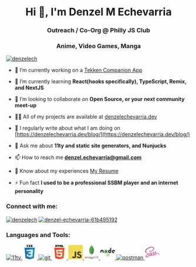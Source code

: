 <h1 align="center">Hi 👋, I'm Denzel M Echevarria</h1>
<h3 align="center">Outreach / Co-Org @ Philly JS Club</h3>
<h3 align="center">Anime, Video Games, Manga</h3>

<p align="left"> <a href="https://twitter.com/denzelech" target="blank"><img src="https://img.shields.io/twitter/follow/denzelech?logo=twitter&style=for-the-badge" alt="denzelech" /></a> </p>

- 🔭 I’m currently working on a [Tekken Companion App](https://github.com/DenzelEchev/tekken-cmp)

- 🌱 I’m currently learning **React(hooks specifically), TypeScript, Remix, and NextJS**

- 👯 I’m looking to collaborate on **Open Source, or your next community meet-up**

- 👨‍💻 All of my projects are available at [denzelechevarria.dev](denzelechevarria.dev)

- 📝 I regularly write about what I am doing on [https://denzelechevarria.dev/blog/](https://denzelechevarria.dev/blog/)

- 💬 Ask me about **11ty and static site generators, and Nunjucks**

- 📫 How to reach me **denzel.echevarria@gmail.com**

- 📄 Know about my experiences [My Resume](https://www.canva.com/design/DAFf1Cx0AnI/h83IES1zTCAMW4KFnukrKA/view?utm_content=DAFf1Cx0AnI&utm_campaign=designshare&utm_medium=link&utm_source=publishsharelink)

- ⚡ Fun fact **I used to be a professional SSBM player and an internet personality**

<h3 align="left">Connect with me:</h3>
<p align="left">
<a href="https://twitter.com/denzelech" target="blank"><img align="center" src="https://raw.githubusercontent.com/rahuldkjain/github-profile-readme-generator/master/src/images/icons/Social/twitter.svg" alt="denzelech" height="30" width="40" /></a>
<a href="https://www.linkedin.com/in/denzelechevarria/" target="blank"><img align="center" src="https://raw.githubusercontent.com/rahuldkjain/github-profile-readme-generator/master/src/images/icons/Social/linked-in-alt.svg" alt="denzel-echevarria-61b495192" height="30" width="40" /></a>
</p>

<h3 align="left">Languages and Tools:</h3>
<p align="left"> <a href="https://www.11ty.dev/" target="_blank" rel="noreferrer"> <img src="https://gist.githubusercontent.com/vivek32ta/c7f7bf583c1fb1c58d89301ea40f37fd/raw/f4c85cce5790758286b8f155ef9a177710b995df/11ty.svg" alt="11ty" width="40" height="40"/> </a> <a href="https://www.w3schools.com/css/" target="_blank" rel="noreferrer"> <img src="https://raw.githubusercontent.com/devicons/devicon/master/icons/css3/css3-original-wordmark.svg" alt="css3" width="40" height="40"/> </a> <a href="https://git-scm.com/" target="_blank" rel="noreferrer"> <img src="https://www.vectorlogo.zone/logos/git-scm/git-scm-icon.svg" alt="git" width="40" height="40"/> </a> <a href="https://www.w3.org/html/" target="_blank" rel="noreferrer"> <img src="https://raw.githubusercontent.com/devicons/devicon/master/icons/html5/html5-original-wordmark.svg" alt="html5" width="40" height="40"/> </a> <a href="https://developer.mozilla.org/en-US/docs/Web/JavaScript" target="_blank" rel="noreferrer"> <img src="https://raw.githubusercontent.com/devicons/devicon/master/icons/javascript/javascript-original.svg" alt="javascript" width="40" height="40"/> </a> <a href="https://www.mongodb.com/" target="_blank" rel="noreferrer"> <img src="https://raw.githubusercontent.com/devicons/devicon/master/icons/mongodb/mongodb-original-wordmark.svg" alt="mongodb" width="40" height="40"/> </a> <a href="https://nodejs.org" target="_blank" rel="noreferrer"> <img src="https://raw.githubusercontent.com/devicons/devicon/master/icons/nodejs/nodejs-original-wordmark.svg" alt="nodejs" width="40" height="40"/> </a> <a href="https://postman.com" target="_blank" rel="noreferrer"> <img src="https://www.vectorlogo.zone/logos/getpostman/getpostman-icon.svg" alt="postman" width="40" height="40"/> </a> <a href="https://sass-lang.com" target="_blank" rel="noreferrer"> <img src="https://raw.githubusercontent.com/devicons/devicon/master/icons/sass/sass-original.svg" alt="sass" width="40" height="40"/> </a> </p>
